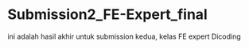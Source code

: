 # Submission2_FE-Expert_final

ini adalah hasil akhir untuk submission kedua, kelas FE expert Dicoding

